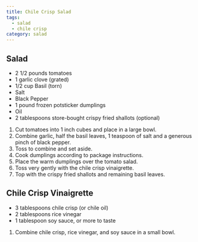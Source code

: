 ```yaml
---
title: Chile Crisp Salad
tags:
  - salad
  - chile crisp
category: salad
---
```


## Salad

- 2 1/2 pounds tomatoes
- 1 garlic clove (grated)
- 1/2 cup Basil (torn)
- Salt
- Black Pepper
- 1 pound frozen potsticker dumplings
- Oil
- 2 tablespoons store-bought crispy fried shallots (optional)

1. Cut tomatoes into 1 inch cubes and place in a large bowl.
1. Combine garlic, half the basil leaves, 1 teaspoon of salt and a generous pinch of black pepper.
1. Toss to combine and set aside.
1. Cook dumplings according to package instructions.
1. Place the warm dumplings over the tomato salad.
1. Toss very gently with the chile crisp vinaigrette.
1. Top with the crispy fried shallots and remaining basil leaves.

## Chile Crisp Vinaigrette

- 3 tablespoons chile crisp (or chile oil)
- 2 tablespoons rice vinegar
- 1 tablespoon soy sauce, or more to taste

1. Combine chile crisp, rice vinegar, and soy sauce in a small bowl.
